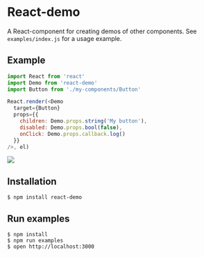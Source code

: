 # React-demo

A React-component for creating demos of other components.
See `examples/index.js` for a usage example.


## Example

```js
import React from 'react'
import Demo from 'react-demo'
import Button from './my-components/Button'

React.render(<Demo
  target={Button}
  props={{
    children: Demo.props.string('My button'),
    disabled: Demo.props.bool(false),
    onClick: Demo.props.callback.log()
  }}
/>, el)
```

![](http://g.recordit.co/bBtHoepQZy.gif)


## Installation

```
$ npm install react-demo
```


## Run examples

```
$ npm install
$ npm run examples
$ open http://localhost:3000
```
